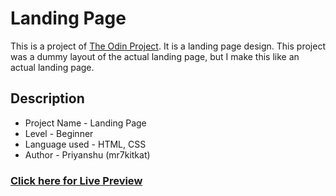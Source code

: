 # Landing Page

This is a project of [The Odin Project](https://theodinproject.com/). It is a landing page design. This project was a dummy layout of the actual landing page, but I make this like an actual landing page.

## Description

- Project Name - Landing Page
- Level - Beginner
- Language used - HTML, CSS
- Author - Priyanshu (mr7kitkat)

### [Click here for Live Preview](https://mr7kitkat.github.io/landing_page/)
